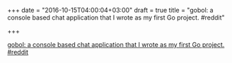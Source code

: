 +++
date = "2016-10-15T04:00:04+03:00"
draft = true
title = "gobol: a console based chat application that I wrote as my first Go project.  #reddit"

+++

<p><a href="https://t.co/vLiZU86amS">gobol: a console based chat application that I wrote as my first Go project.  #reddit</a></p>
